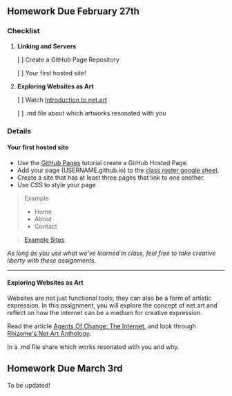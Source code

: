## Homework Due February 27th

### Checklist

1. **Linking and Servers**

   [ ] Create a GitHub Page Repository

   [ ] Your first hosted site!

2. **Exploring Websites as Art**

   [ ] Watch [Introduction to net.art](https://www.youtube.com/watch?v=PrizvWbA30I)

   [ ] .md file about which artworks resonated with you

### Details

#### Your first hosted site

- Use the [GitHub Pages](https://pages.github.com/) tutorial create a GitHub Hosted Page.
- Add your page (USERNAME.github.io) to the [class roster google sheet](https://docs.google.com/spreadsheets/d/1mypPKpLeb8K2L3tSgLmB0cUEQaopdfFvYwfKA70r1gQ/edit?usp=sharing).
- Create a site that has at least three pages that link to one another.
- Use CSS to style your page

> Example
>
> - Home
> - About
> - Contact

> [Example Sites](https://samdear.github.io/LinkingExample/)

_As long as you use what we've learned in class, feel free to take creative liberty with these assignments._

---

#### Exploring Websites as Art

Websites are not just functional tools; they can also be a form of artistic expression. In this assignment, you will explore the concept of net.art and reflect on how the internet can be a medium for creative expression.

Read the article [Agents Of Change: The Internet.](https://magazine.artland.com/agents-of-change-internet-net-art-how-the-world-wide-web-has-affected-the-way-we-make-art/) and look through [Rhizome's Net Art Anthology](https://anthology.rhizome.org/).

In a .md file share which works resonated with you and why.

## Homework Due March 3rd

To be updated!

<!-- ### Checklist

1. **Challenge**

   [ ] Complete the [MDN Web Docs Box Model Challenge](https://developer.mozilla.org/en-US/docs/Learn_web_development/Core/Styling_basics/Box_Model_Tasks)

2. **Optional**

   [ ] Look through [Margins, padding, and borders](https://developer.mozilla.org/en-US/docs/Learn_web_development/Core/Styling_basics/Box_model#the_alternative_css_box_model:~:text=think%20it%20is!-,Margins%2C%20padding%2C%20and%20borders,-You%27ve%20already%20seen) portion of the MDN walkthrough.

### Details

#### Challenge

- Complete the [MDN Web Docs Box Model Challenge](https://developer.mozilla.org/en-US/docs/Learn_web_development/Core/Styling_basics/Box_Model_Tasks)
- Upload the `.html` (and `.css` if external) to this weeks HW folder in your repository.

--- -->
